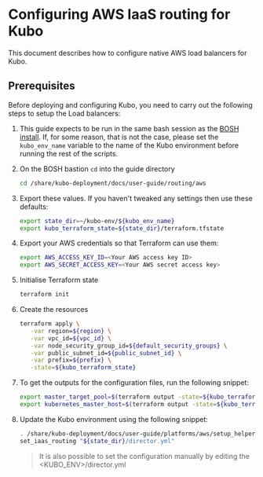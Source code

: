 # Configuring AWS IaaS routing for Kubo

This document describes how to configure native AWS load balancers for Kubo.

## Prerequisites

Before deploying and configuring Kubo, you need to carry out the following steps to
setup the Load balancers:

1. This guide expects to be run in the same bash session as the [BOSH install](../../platforms/aws/install-bosh.md).
   If, for some reason, that is not the case, please set the `kubo_env_name` variable to the name
   of the Kubo environment before running the rest of the scripts.

1. On the BOSH bastion `cd` into the guide directory

   ```bash
   cd /share/kubo-deployment/docs/user-guide/routing/aws
   ```

1. Export these values. If you haven't tweaked any settings then use these defaults:

   ```bash
   export state_dir=~/kubo-env/${kubo_env_name}
   export kubo_terraform_state=${state_dir}/terraform.tfstate
   ```

1. Export your AWS credentials so that Terraform can use them:

   ```bash
   export AWS_ACCESS_KEY_ID=<Your AWS access key ID>
   export AWS_SECRET_ACCESS_KEY=<Your AWS secret access key>
   ```

1. Initialise Terraform state

   ```bash
   terraform init
   ```
1. Create the resources

   ```bash
   terraform apply \
      -var region=${region} \
      -var vpc_id=${vpc_id} \
      -var node_security_group_id=${default_security_groups} \
      -var public_subnet_id=${public_subnet_id} \
      -var prefix=${prefix} \
      -state=${kubo_terraform_state}
   ```

1. To get the outputs for the configuration files, run the following snippet:

   ```bash
   export master_target_pool=$(terraform output -state=${kubo_terraform_state} kubo_master_target_pool) # master_target_pool
   export kubernetes_master_host=$(terraform output -state=${kubo_terraform_state} master_lb_ip_address) # kubernetes_master_host
   ```

1. Update the Kubo environment using the following snippet:

   ```bash
   . /share/kubo-deployment/docs/user-guide/platforms/aws/setup_helpers
   set_iaas_routing "${state_dir}/director.yml"
   ```

   > It is also possible to set the configuration manually by editing the <KUBO_ENV>/director.yml

